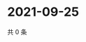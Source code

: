 # 2021-09-25

共 0 条

<!-- BEGIN WEIBO -->
<!-- 最后更新时间 Sat Sep 25 2021 13:13:11 GMT+0800 (China Standard Time) -->

<!-- END WEIBO -->
